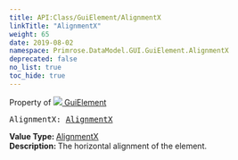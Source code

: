 ```yaml
---
title: API:Class/GuiElement/AlignmentX
linkTitle: "AlignmentX"
weight: 65
date: 2019-08-02
namespace: Primrose.DataModel.GUI.GuiElement.AlignmentX
deprecated: false
no_list: true
toc_hide: true
---
```

Property of <a href="/docs/api-reference/Class/GuiElement"><img src="/icons/silk/default.png"/>&nbsp;GuiElement</a>
<pre class="method-declaration">
AlignmentX: <a class="type" href="/docs/api-reference/Enum/AlignmentX">AlignmentX</a></pre>
<b>Value Type: </b>
<a class="type" href="/docs/api-reference/Enum/AlignmentX">AlignmentX</a>
<br/>
<b>Description: </b>
The horizontal alignment of the element.

